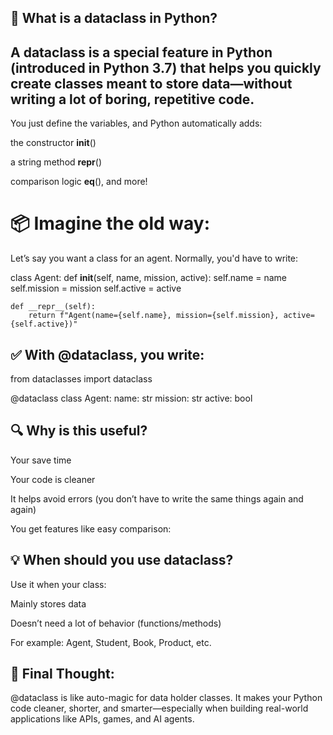 ## 🧠 What is a dataclass in Python?

## A dataclass is a special feature in Python (introduced in Python 3.7) that helps you quickly create classes meant to store data—without writing a lot of boring, repetitive code.

You just define the variables, and Python automatically adds:

the constructor __init__()

a string method __repr__()

comparison logic __eq__(), and more!

# 📦 Imagine the old way:

Let’s say you want a class for an agent. Normally, you'd have to write:

class Agent:
    def __init__(self, name, mission, active):
        self.name = name
        self.mission = mission
        self.active = active

    def __repr__(self):
        return f"Agent(name={self.name}, mission={self.mission}, active={self.active})"
        
## ✅ With @dataclass, you write:

from dataclasses import dataclass

@dataclass
class Agent:
    name: str
    mission: str
    active: bool

## 🔍 Why is this useful?

Your save time

Your code is cleaner

It helps avoid errors (you don’t have to write the same things again and again)

You get features like easy comparison:

## 💡 When should you use dataclass?

Use it when your class:

Mainly stores data

Doesn’t need a lot of behavior (functions/methods)

For example: Agent, Student, Book, Product, etc.

## 🚀 Final Thought:

@dataclass is like auto-magic for data holder classes.
It makes your Python code cleaner, shorter, and smarter—especially when building real-world applications like APIs, games, and AI agents.
